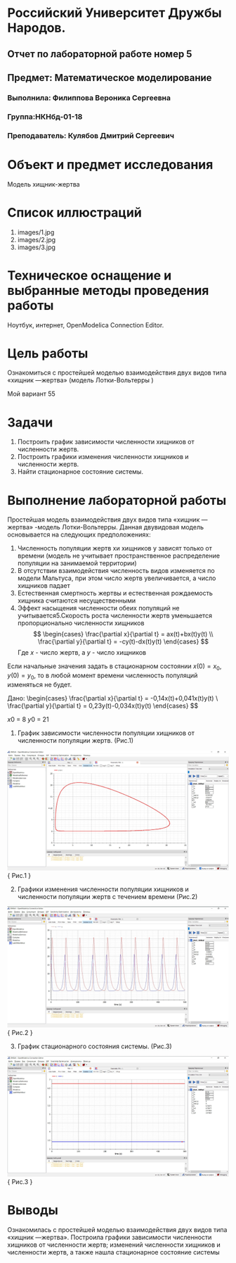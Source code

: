 # Российский Университет Дружбы Народов.

## Отчет по лабораторной работе номер 5

## Предмет: Математическое моделирование

### Выполнила: Филиппова Вероника Сергеевна

### Группа:НКНбд-01-18

### Преподаватель: Кулябов Дмитрий Сергеевич

# Объект и предмет исследования

Модель хищник-жертва

# Cписок иллюстраций

1.  images/1.jpg
2.  images/2.jpg
3.  images/3.jpg

# Техническое оснащение и выбранные методы проведения работы

Ноутбук, интернет, OpenModelica Connection Editor.

# Цель работы

Ознакомиться с простейшей моделью взаимодействия двух видов типа «хищник —жертва» (модель Лотки-Вольтерры )

Мой вариант 55

# Задачи

1. Построить график зависимости численности хищников от численности жертв.
2. Построить графики изменения численности хищников и численности жертв. 
3. Найти  стационарное состояние системы.


# Выполнение лабораторной работы

Простейшая модель взаимодействия двух видов типа «хищник —жертва» -модель  Лотки-Вольтерры.
Данная  двувидовая  модель  основывается  на следующих предположениях:
1. Численность популяции жертв xи хищников y зависят только от времени (модель  не  учитывает  пространственное  распределение  популяции  на занимаемой территории)
2. В отсутствии взаимодействия численность видов изменяется  по модели Мальтуса, при этом число жертв увеличивается, а число хищников падает
3. Естественная  смертность  жертвы и  естественная  рождаемость  хищника считаются несущественными
4. Эффект насыщения численности обеих популяций не учитывается5.Скорость  роста  численности  жертв  уменьшается  пропорционально численности хищников
$$
\begin{cases}
    \frac{\partial x}{\partial t} = ax(t)+bx(t)y(t)
    \\
    \frac{\partial y}{\partial t} = -cy(t)-dx(t)y(t)
\end{cases}
$$
Где $x$ - число жертв, а $y$ - число хищников

Если начальные значения задать в стационарном состоянии $x(0)=x_0, y(0)=y_0$, то в любой момент времени численность популяций изменяться не будет.

Дано: 
\begin{cases}
    \frac{\partial x}{\partial t} = -0,14x(t)+0,041x(t)y(t)
    \\
    \frac{\partial y}{\partial t} = 0,23y(t)-0,034x(t)y(t)
\end{cases}
$$

$x0$ = 8
$y0$ = 21


1. График зависимости численности популяции хищников от численности популяции жертв. (Рис.1)

![Рис.1](https://github.com/vsfilippova/Lab05MathMod/blob/main/images/1.jpg){ Рис.1 }

2. Графики изменения численности популяции хищников и численности популяции жертв с течением времени (Рис.2)

![Рис.2](https://github.com/vsfilippova/Lab05MathMod/blob/main/images/2.jpg){ Рис.2 }

3. График стационарного состояния системы. (Рис.3)

![Рис.3](https://github.com/vsfilippova/Lab05MathMod/blob/main/images/3.jpg){ Рис.3 }


# Выводы

Ознакомилась с простейшей моделью взаимодействия двух видов типа «хищник —жертва». 
Построила графики зависимости численности хищников от численности жертв; изменений численности хищников и численности жертв, а также нашла стационарное состояние системы
